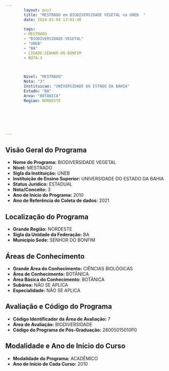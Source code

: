 ```yaml
---
        layout: post
        title: "MESTRADO em BIODIVERSIDADE VEGETAL na UNEB  "
        date: 2024-01-04 13:01:48
     
        tags:
        - MESTRADO
        - "BIODIVERSIDADE-VEGETAL"
        - "UNEB"
        - "BA"
        - CIDADE:SENHOR-DO-BONFIM
        - NOTA:3
        
       

        Nivel: "MESTRADO"
        Nota: "3"
        Instituicao: "UNIVERSIDADE DO ESTADO DA BAHIA"
        Estado: "BA"
        Area: "BOTÂNICA"
        Regiao: NORDESTE
        
        
        
        
        
        
---
```

## Visão Geral do Programa
- **Nome do Programa:** BIODIVERSIDADE VEGETAL
- **Nível:** MESTRADO
- **Sigla da Instituição:** UNEB
- **Instituição de Ensino Superior:** UNIVERSIDADE DO ESTADO DA BAHIA
- **Status Jurídico:** ESTADUAL
- **Nota/Conceito:** 3
- **Ano de Início do Programa:** 2010
- **Ano de Referência do Coleta de dados:** 2021

## Localização do Programa
- **Grande Região:** NORDESTE
- **Sigla da Unidade da Federação:** BA
- **Município Sede:** SENHOR DO BONFIM

## Áreas de Conhecimento
- **Grande Área do Conhecimento:** CIÊNCIAS BIOLÓGICAS
- **Área de Conhecimento:** BOTÂNICA
- **Área Básica do Conhecimento:** BOTÂNICA
- **Subárea:** NÃO SE APLICA
- **Especialidade:** NÃO SE APLICA

## Avaliação e Código do Programa
- **Código Identificador da Área de Avaliação:** 7
- **Área de Avaliação:** BIODIVERSIDADE
- **Código do Programa de Pós-Graduação:** 28005015010P0


## Modalidade e Ano de Início do Curso
- **Modalidade do Programa:** ACADÊMICO
- **Ano de Início de Cada Curso:** 2010
